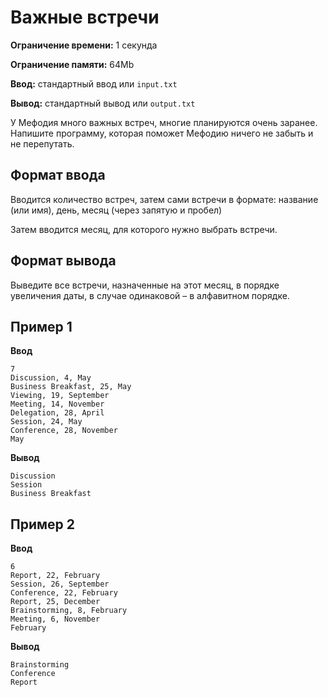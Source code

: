 # Важные встречи

**Ограничение времени:** 1 секунда

**Ограничение памяти:** 64Mb

**Ввод:** стандартный ввод или `input.txt`

**Вывод:** стандартный вывод или `output.txt`

У Мефодия много важных встреч, многие планируются очень заранее. Напишите программу, которая поможет Мефодию ничего не забыть и не перепутать.

## Формат ввода

Вводится количество встреч, затем сами встречи в формате: название (или имя), день, месяц (через запятую и пробел)

Затем вводится месяц, для которого нужно выбрать встречи.

## Формат вывода

Выведите все встречи, назначенные на этот месяц, в порядке увеличения даты, в случае одинаковой – в алфавитном порядке.

## Пример 1

**Ввод**
```
7
Discussion, 4, May
Business Breakfast, 25, May
Viewing, 19, September
Meeting, 14, November
Delegation, 28, April
Session, 24, May
Conference, 28, November
May
```

**Вывод**
```
Discussion
Session
Business Breakfast
```

## Пример 2

**Ввод**
```
6
Report, 22, February
Session, 26, September
Conference, 22, February
Report, 25, December
Brainstorming, 8, February
Meeting, 6, November
February
```

**Вывод**
```
Brainstorming
Conference
Report